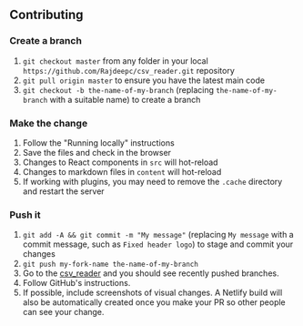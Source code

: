 ## Contributing

### Create a branch

1. `git checkout master` from any folder in your local `https://github.com/Rajdeepc/csv_reader.git` repository
1. `git pull origin master` to ensure you have the latest main code
1. `git checkout -b the-name-of-my-branch` (replacing `the-name-of-my-branch` with a suitable name) to create a branch

### Make the change

1. Follow the "Running locally" instructions
1. Save the files and check in the browser
  1. Changes to React components in `src` will hot-reload
  1. Changes to markdown files in `content` will hot-reload
  1. If working with plugins, you may need to remove the `.cache` directory and restart the server


### Push it

1. `git add -A && git commit -m "My message"` (replacing `My message` with a commit message, such as `Fixed header logo`) to stage and commit your changes
1. `git push my-fork-name the-name-of-my-branch`
1. Go to the [csv_reader](https://github.com/Rajdeepc/csv_reader.git) and you should see recently pushed branches.
1. Follow GitHub's instructions.
1. If possible, include screenshots of visual changes. A Netlify build will also be automatically created once you make your PR so other people can see your change.
